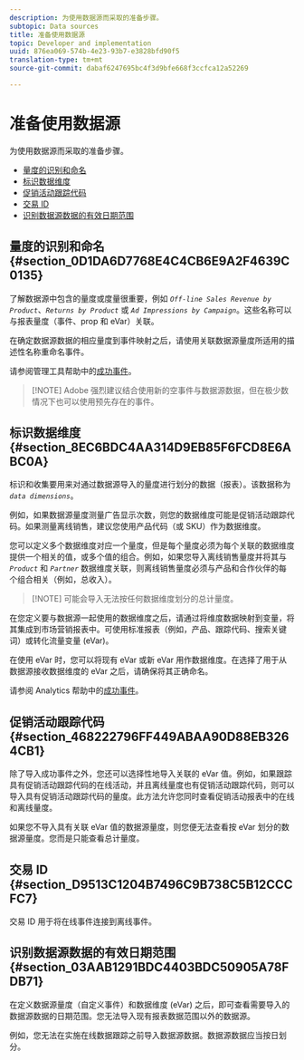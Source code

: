 ```yaml
---
description: 为使用数据源而采取的准备步骤。
subtopic: Data sources
title: 准备使用数据源
topic: Developer and implementation
uuid: 876ea069-574b-4e23-93b7-e3828bfd90f5
translation-type: tm+mt
source-git-commit: dabaf6247695bc4f3d9bfe668f3ccfca12a52269

---
```



# 准备使用数据源

为使用数据源而采取的准备步骤。

* [量度的识别和命名](/help/import/c-data-sources/datasrc-preparing.md#section_0D1DA6D7768E4C4CB6E9A2F4639C0135)
* [标识数据维度](/help/import/c-data-sources/datasrc-preparing.md#section_8EC6BDC4AA314D9EB85F6FCD8E6ABC0A)
* [促销活动跟踪代码](/help/import/c-data-sources/datasrc-preparing.md#section_468222796FF449ABAA90D88EB3264CB1)
* [交易 ID](/help/import/c-data-sources/datasrc-preparing.md#section_D9513C1204B7496C9B738C5B12CCCFC7)
* [识别数据源数据的有效日期范围](/help/import/c-data-sources/datasrc-preparing.md#section_03AAB1291BDC4403BDC50905A78FDB71)

## 量度的识别和命名 {#section_0D1DA6D7768E4C4CB6E9A2F4639C0135}

了解数据源中包含的量度或度量很重要，例如 *`Off-line Sales Revenue by Product`*、*`Returns by Product`* 或 *`Ad Impressions by Campaign`*。这些名称可以与报表量度（事件、prop 和 eVar）关联。

在确定数据源数据的相应量度到事件映射之后，请使用关联数据源量度所适用的描述性名称重命名事件。

请参阅管理工具帮助中的[成功事件](https://marketing.adobe.com/resources/help/zh_CN/reference/success_event.html)。

>[!NOTE] Adobe 强烈建议结合使用新的空事件与数据源数据，但在极少数情况下也可以使用预先存在的事件。

## 标识数据维度 {#section_8EC6BDC4AA314D9EB85F6FCD8E6ABC0A}

标识和收集要用来对通过数据源导入的量度进行划分的数据（报表）。该数据称为 *`data dimensions`*。

例如，如果数据源量度测量广告显示次数，则您的数据维度可能是促销活动跟踪代码。如果测量离线销售，建议您使用产品代码（或 SKU）作为数据维度。

您可以定义多个数据维度对应一个量度，但是每个量度必须为每个关联的数据维度提供一个相关的值，或多个值的组合。例如，如果您导入离线销售量度并将其与 *`Product`* 和 *`Partner`* 数据维度关联，则离线销售量度必须与产品和合作伙伴的每个组合相关（例如，总收入）。

>[!NOTE] 可能会导入无法按任何数据维度划分的总计量度。

在您定义要与数据源一起使用的数据维度之后，请通过将维度数据映射到变量，将其集成到市场营销报表中。可使用标准报表（例如，产品、跟踪代码、搜索关键词）或转化流量变量 (eVar)。

在使用 eVar 时，您可以将现有 eVar 或新 eVar 用作数据维度。在选择了用于从数据源接收数据维度的 eVar 之后，请确保将其正确命名。

请参阅 Analytics 帮助中的[成功事件](https://marketing.adobe.com/resources/help/zh_CN/reference/success_event.html)。

## 促销活动跟踪代码 {#section_468222796FF449ABAA90D88EB3264CB1}

除了导入成功事件之外，您还可以选择性地导入关联的 eVar 值。例如，如果跟踪具有促销活动跟踪代码的在线活动，并且离线量度也有促销活动跟踪代码，则可以导入具有促销活动跟踪代码的量度。此方法允许您同时查看促销活动报表中的在线和离线量度。

如果您不导入具有关联 eVar 值的数据源量度，则您便无法查看按 eVar 划分的数据源量度。您而是只能查看总计量度。

## 交易 ID {#section_D9513C1204B7496C9B738C5B12CCCFC7}

交易 ID 用于将在线事件连接到离线事件。

## 识别数据源数据的有效日期范围 {#section_03AAB1291BDC4403BDC50905A78FDB71}

在定义数据源量度（自定义事件）和数据维度 (eVar) 之后，即可查看需要导入的数据源数据的日期范围。您无法导入现有报表数据范围以外的数据源。

例如，您无法在实施在线数据跟踪之前导入数据源数据。数据源数据应当按日划分。
